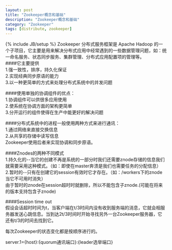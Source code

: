 ```yaml
---
layout: post
title: "Zookeeper概念和基础"
description: "Zookeeper概念和基础"
category: "Zookeeper"
tags: [distribute, zookeeper]
---
```

{% include JB/setup %}
Zookeeper 分布式服务框架是 Apache Hadoop 的一个子项目，它主要是用来解决分布式应用中经常遇到的一些数据管理问题，如：统一命名服务、状态同步服务、集群管理、分布式应用配置项的管理等。    
####它主要提供    
1.强一致性，排序，持久化保证    
2.实现经典同步原语的能力    
3.以一种更简单的方式来处理分布式系统中的并发问题  

####使用单独的协调组件的优点：    
1.协调组件可以供很多应用使用    
2.使系统在协调方面的架构更简单    
3.分开运行的组件使得在生产中能更好的解决问题    

####分布式系统中的进程一般使用两种方式来进行通讯：    
1.通过网络来直接交换信息    
2.从共享的存储中读写信息    
Zookeeper使用后者来实现协调和同步原语。

####Znodes的两种不同模式    
1.持久化的--当它的创建不再是系统的一部分时我们还需要znode存储的信息我们就需要采用这种模式。（如：即使在master奔溃是我们也需要任务的分配信息）     
2.暂时的--只有在创建它的session有效时它才存在。（如：/workers下的znode当它不可用时消失）    
由于暂时的znode在session超时时就删除，所以不能包含子znode.(可能在将来的版本支持包含子znode)

####Session time out    
假设会话超时时间为t，当客户端在t/3时间内没有收到服务端的消息，它就会相服务器发送心跳信息。当到达2t/3时间时开始寻找另外一台Zookeeper服务器，它还有t/3的时间去找到它。

每次Zookeeper的状态变化都是按顺序进行的。    


server.1={host}:{quorum通讯端口}:{leader选举端口}


